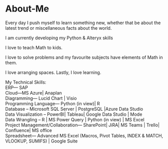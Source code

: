 # About-Me
Every day I push myself to learn something new, whether that be about the latest trend or miscellaneous facts about the world. 

I am currently developing my Python & Alteryx skills

I love to teach Math to kids. 

I love to solve problems and my favourite subjects have elements of Math in them. 

I love arranging spaces. Lastly, I love learning. 

My Technical Skills:  
ERP— SAP   
Cloud—MS Azure| Anaplan  
Diagramming— Lucid Chart | Visio  
Programming Language— Python (in view)| R  
Database – Microsoft SQL Server | PostgreSQL |Azure Data Studio  
Data Visualization – PowerBI| Tableau| Google Data Studio | Mode  
Data Wrangling – R | MS Power Query | Python (in view) | MS Excel  
Project Management/Collaboration— SharePoint| JiRA| MS Teams | Trello| Confluence| MS office  
Spreadsheet— Advanced MS Excel (Macros, Pivot Tables, INDEX & MATCH, VLOOKUP, SUMIFS) | Google Suite   


